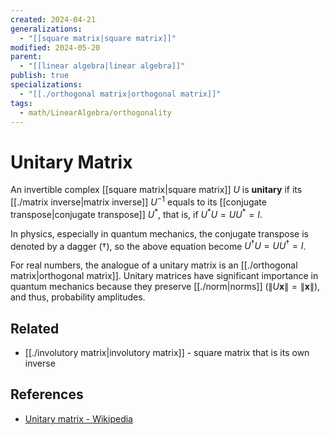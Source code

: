 ```yaml
---
created: 2024-04-21
generalizations:
  - "[[square matrix|square matrix]]"
modified: 2024-05-20
parent:
  - "[[linear algebra|linear algebra]]"
publish: true
specializations:
  - "[[./orthogonal matrix|orthogonal matrix]]"
tags:
  - math/LinearAlgebra/orthogonality
---
```


# Unitary Matrix

An invertible complex [[square matrix|square matrix]] $U$ is **unitary** if its [[./matrix inverse|matrix inverse]] $U^{-1}$ equals to its [[conjugate transpose|conjugate transpose]] $U^*$, that is, if $U^*U = UU^* = I$.

In physics, especially in quantum mechanics, the conjugate transpose is denoted by a dagger ($\dagger$), so the above equation become $U^{\dagger}U = UU^{\dagger} = I$.

For real numbers, the analogue of a unitary matrix is an [[./orthogonal matrix|orthogonal matrix]]. Unitary matrices have significant importance in quantum mechanics because they preserve [[./norm|norms]] ($\|U\mathbf{x}\| = \|\mathbf{x}\|$), and thus, probability amplitudes.

## Related
- [[./involutory matrix|involutory matrix]] - square matrix that is its own inverse

## References
- [Unitary matrix - Wikipedia](https://en.m.wikipedia.org/wiki/Unitary_matrix)